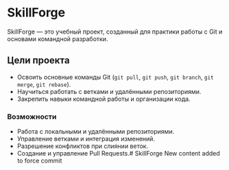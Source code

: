 # SkillForge

SkillForge — это учебный проект, созданный для практики работы с Git и основами командной разработки. 

## Цели проекта

- Освоить основные команды Git (`git pull`, `git push`, `git branch`, `git merge`, `git rebase`).
- Научиться работать с ветками и удалёнными репозиториями.
- Закрепить навыки командной работы и организации кода.

### Возможности

- Работа с локальными и удалёнными репозиториями.
- Управление ветками и интеграция изменений.
- Разрешение конфликтов при слиянии веток.
- Создание и управление Pull Requests.# SkillForge 
New content added to force commit
